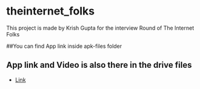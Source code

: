 # theinternet_folks

This project is made by Krish Gupta for the interview Round of The Internet Folks

##You can find App link inside apk-files folder
## App link and Video is also there in the drive files




- [Link](https://drive.google.com/drive/folders/1QkzV9R-S_oZh6qzeXxVU_QuAG2LHkmOW?usp=share_link)



